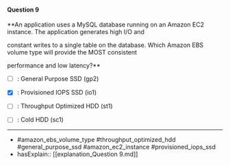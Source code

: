 #### Question  9

**An application uses a MySQL database running on an Amazon EC2 instance. The application generates high I/O and

constant writes to a single table on the database. Which Amazon EBS volume type will provide the MOST consistent

performance and low latency?**

- [ ] :  General Purpose SSD (gp2)

- [x] :  Provisioned IOPS SSD (io1)

- [ ] :  Throughput Optimized HDD (st1)

- [ ] :  Cold HDD (sc1)

----

- #amazon_ebs_volume_type #throughput_optimized_hdd #general_purpose_ssd #amazon_ec2_instance #provisioned_iops_ssd
- hasExplain:: [[explanation_Question  9.md]]

